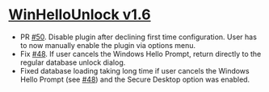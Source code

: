 ﻿# [WinHelloUnlock v1.6](https://github.com/Angelelz/WinHelloUnlock/releases/tag/v1.6)

- PR [#50](https://github.com/Angelelz/WinHelloUnlock/pull/50). Disable plugin after declining first time configuration. User has to now manually enable the plugin via options menu.
- Fix [#48](https://github.com/Angelelz/WinHelloUnlock/issues/48). If user cancels the Windows Hello Prompt, return directly to the regular database unlock dialog.
- Fixed database loading taking long time if user cancels the Windows Hello Prompt (see [#48](https://github.com/Angelelz/WinHelloUnlock/issues/48)) and the Secure Desktop option was enabled.